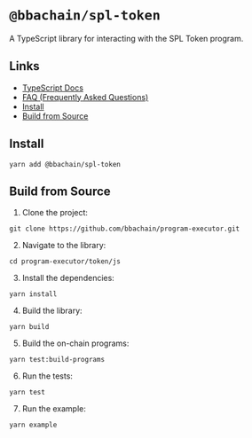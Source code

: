 # `@bbachain/spl-token`

A TypeScript library for interacting with the SPL Token program.

## Links

- [TypeScript Docs](https://bbachain.github.io/program-executor/token/js/)
- [FAQ (Frequently Asked Questions)](./FAQ.md)
- [Install](#install)
- [Build from Source](#build-from-source)

## Install

```shell
yarn add @bbachain/spl-token
```

## Build from Source

1. Clone the project:
```shell
git clone https://github.com/bbachain/program-executor.git
```

2. Navigate to the library:
```shell
cd program-executor/token/js
```

3. Install the dependencies:
```shell
yarn install
```

4. Build the library:
```shell
yarn build
```

5. Build the on-chain programs:
```shell
yarn test:build-programs
```

6. Run the tests:
```shell
yarn test
```

7. Run the example:
```shell
yarn example
```
